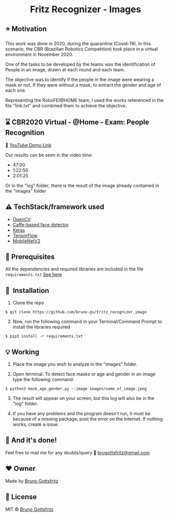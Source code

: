 <h1 align="center">Fritz Recognizer - Images</h1>

## :star: Motivation

This work was done in 2020, during the quarantine (Covid-19). In this scenario, the CBR (Brazilian Robotics Competition) took place in a virtual environment in November 2020. 

One of the tasks to be developed by the teams was the identification of People in an image, drawn at each round and each team. 

The objective was to identify if the people in the image were wearing a mask or not. If they were without a mask, to extract the gender and age of each one.

Representing the RoboFEI@HOME team, I used the works referenced in the file "link.txt" and combined them to achieve the objective.
 
## :hourglass: CBR2020 Virtual - @Home - Exam: People Recognition
:movie_camera: [YouTube Demo Link](https://www.youtube.com/watch?v=EU1RUpT1pf0&t=2920s)

Our results can be seen in the video time:

- 47:00
- 1:22:50
- 2:01:25

Or in the "log" folder, there is the result of the image already contained in the "images" folder

## :warning: TechStack/framework used

- [OpenCV](https://opencv.org/)
- [Caffe-based face detector](https://caffe.berkeleyvision.org/)
- [Keras](https://keras.io/)
- [TensorFlow](https://www.tensorflow.org/)
- [MobileNetV2](https://arxiv.org/abs/1801.04381)

## :key: Prerequisites

All the dependencies and required libraries are included in the file <code>requirements.txt</code> [See here](https://github.com/bruno-gs/fritz_recognizer_image/blob/main/requirements.txt)


## 🚀&nbsp; Installation
1. Clone the repo
```
$ git clone https://github.com/bruno-gs/fritz_recognizer_image
```

2. Now, run the following command in your Terminal/Command Prompt to install the libraries required
```
$ pip3 install -r requirements.txt
```

## :bulb: Working

1. Place the image you wish to analyze in the "images" folder.

2. Open terminal. To detect face masks or age and gender in an image type the following command:
```
$ python3 mask_age_gender.py --image images/name_of_image.jpeg
```
3. The result will appear on your screen, but this log will also be in the "log" folder.

4. If you have any problems and the program doesn't run, it must be because of a missing package, post the error on the Internet. If nothing works, create a issue.

## :clap: And it's done!
Feel free to mail me for any doubts/query 
:email: brugottsfritz@gmail.com

## :heart: Owner
Made  by [Bruno Gottsfritz](https://github.com/bruno-gs)

## :eyes: License
MIT © [Bruno Gottsfritz](https://github.com/bruno-gs/fritz_recognizer_image/blob/main/LICENSE)
